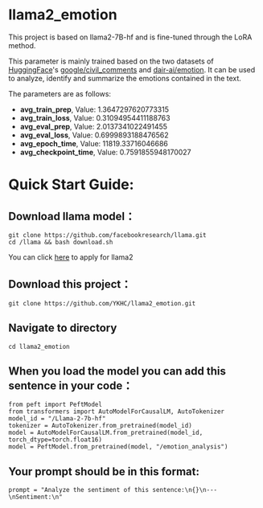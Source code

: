 # llama2_emotion
This project is based on llama2-7B-hf and is fine-tuned through the LoRA method.

This parameter is mainly trained based on the two datasets of [HuggingFace](https://huggingface.co)'s [google/civil_comments](https://huggingface.co/datasets/google/civil_comments) and [dair-ai/emotion](https://huggingface.co/datasets/dair-ai/emotion). 
It can be used to analyze, identify and summarize the emotions contained in the text.

The parameters are as follows:

- **avg_train_prep**, Value: 1.3647297620773315
- **avg_train_loss**, Value: 0.31094954411188763
- **avg_eval_prep**, Value: 2.0137341022491455
- **avg_eval_loss**, Value: 0.6999893188476562
- **avg_epoch_time**, Value: 11819.33716046686
- **avg_checkpoint_time**, Value: 0.7591855948170027

Quick Start Guide:
==================
## Download llama model：
```
git clone https://github.com/facebookresearch/llama.git
cd /llama && bash download.sh
```
You can click [here](https://llama.meta.com/llama-downloads) to apply for llama2
## Download this project：
```
git clone https://github.com/YKHC/llama2_emotion.git
```
## Navigate to directory
```
cd llama2_emotion
```
## When you load the model you can add this sentence in your code：
```
from peft import PeftModel
from transformers import AutoModelForCausalLM, AutoTokenizer
model_id = "/Llama-2-7b-hf"
tokenizer = AutoTokenizer.from_pretrained(model_id)
model = AutoModelForCausalLM.from_pretrained(model_id, torch_dtype=torch.float16)
model = PeftModel.from_pretrained(model, "/emotion_analysis")
```
## Your prompt should be in this format:
```
prompt = "Analyze the sentiment of this sentence:\n{}\n---\nSentiment:\n"
```
